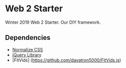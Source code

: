 # Web 2 Starter
Winter 2019 Web 2 Starter. Our DIY framework.

## Dependencies
* [Normalize CSS](https://necolas.github.io/normalize.css/)
* [jQuery Library](https://jquery.com)
* [FitVids] (https://github.com/davatron5000/FitVids.js)

